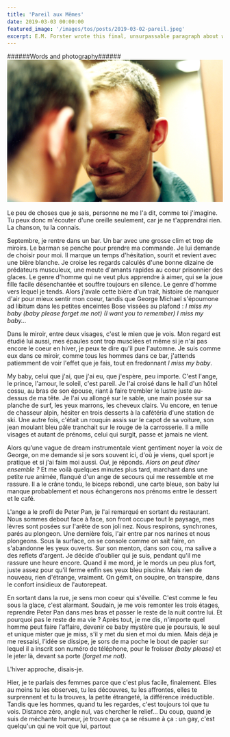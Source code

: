 ```yaml
---
title: 'Pareil aux Mêmes'
date: 2019-03-03 00:00:00
featured_image: '/images/tos/posts/2019-03-02-pareil.jpeg'
excerpt: E.M. Forster wrote this final, unsurpassable paragraph about watching your man sleeping.
---
```


######Words and photography######
![](/images/tos/posts/2019-03-02-pareil.jpeg)

Le peu de choses que je sais, personne ne me l'a dit, comme toi j'imagine. Tu peux donc m'écouter d'une oreille seulement, car je ne t'apprendrai rien. La chanson, tu la connais.

Septembre, je rentre dans un bar. Un bar avec une grosse clim et trop de miroirs. Le barman se penche pour prendre ma commande. Je lui demande de choisir pour moi. Il marque un temps d'hésitation, sourit et revient avec une bière blanche. Je croise les regards calculés d'une bonne dizaine de prédateurs musculeux, une meute d'amants rapides au coeur prisonnier des glaces. Le genre d'homme qui ne veut plus apprendre à aimer, qui se la joue fille facile désenchantée et souffre toujours en silence. Le genre d'homme vers lequel je tends. Alors j'avale cette bière d'un trait, histoire de manquer d'air pour mieux sentir mon coeur, tandis que George Michael s'époumone ad libitum dans les petites enceintes Bose vissées au plafond : *I miss my baby (baby please forget me not) (I want you to remember) I miss my baby...*


Dans le miroir, entre deux visages, c'est le mien que je vois. Mon regard est étudié lui aussi, mes épaules sont trop musclées et même si je n'ai pas encore le coeur en hiver, je peux te dire qu'il pue l'automne. Je suis comme eux dans ce miroir, comme tous les hommes dans ce bar, j'attends patiemment de voir l'effet que je fais, tout en fredonnant *I miss my baby*.


My baby, celui que j'ai, que j'ai eu, que j'espère, peu importe. C'est l'ange, le prince, l'amour, le soleil, c'est pareil. Je l'ai croisé dans le hall d'un hôtel cossu, au bras de son épouse, riant à faire trembler le lustre juste au-dessus de ma tête. Je l'ai vu allongé sur le sable, une main posée sur sa planche de surf, les yeux marrons, les cheveux clairs. Vu encore, en tenue de chasseur alpin, hésiter en trois desserts à la cafétéria d'une station de ski. Une autre fois, c'était un rouquin assis sur le capot de sa voiture, son jean moulant bleu pâle tranchait sur le rouge de la carrosserie. Il a mille visages et autant de prénoms, celui qui surgit, passe et jamais ne vient.


Alors qu’une vague de dream instrumentale vient gentiment noyer la voix de George, on me demande si je sors souvent ici, d'où je viens, quel sport je pratique et si j'ai faim moi aussi. *Oui*, je réponds. *Alors on peut dîner ensemble ?* Et me voilà quelques minutes plus tard, marchant dans une petite rue animée, flanqué d'un ange de secours qui me ressemble et me rassure. Il a le crâne tondu, le biceps rebondi, une carte bleue, son baby lui manque probablement et nous échangerons nos prénoms entre le dessert et le café.


L'ange a le profil de Peter Pan, je l'ai remarqué en sortant du restaurant. Nous sommes debout face à face, son front occupe tout le paysage, mes lèvres sont posées sur l'arête de son joli nez. Nous respirons, synchrones, parés au plongeon. Une dernière fois, l'air entre par nos narines et nous plongeons. Sous la surface, on se console comme on sait faire, on s'abandonne les yeux ouverts. Sur son menton, dans son cou, ma salive a des reflets d'argent. Je décide d'oublier qui je suis, pendant qu'il me rassure une heure encore. Quand il me mord, je le mords un peu plus fort, juste assez pour qu'il ferme enfin ses yeux bleu piscine. Mais rien de nouveau, rien d'étrange, vraiment. On gémit, on soupire, on transpire, dans le confort insidieux de l'autorepeat.


En sortant dans la rue, je sens mon coeur qui s'éveille. C'est comme le feu sous la glace, c'est alarmant. Soudain, je me vois remonter les trois étages, reprendre Peter Pan dans mes bras et passer le reste de la nuit contre lui. Et pourquoi pas le reste de ma vie ? Après tout, je me dis, n'importe quel homme peut faire l'affaire, devenir ce baby mystère que je poursuis, le seul et unique mister que je miss, s'il y met du sien et moi du mien. Mais déjà je me ressaisi, l’idée se dissipe, je sors de ma poche le bout de papier sur lequel il a inscrit son numéro de téléphone, pour le froisser *(baby please)* et le jeter là, devant sa porte *(forget me not)*.


L'hiver approche, disais-je.


Hier, je te parlais des femmes parce que c'est plus facile, finalement. Elles au moins tu les observes, tu les découvres, tu les affrontes, elles te surprennent et tu la trouves, la petite étrangeté, la différence irréductible. Tandis que les hommes, quand tu les regardes, c'est toujours toi que tu vois. Distance zéro, angle nul, vas chercher le relief... Du coup, quand je suis de méchante humeur, je trouve que ça se résume à ça : un gay, c'est quelqu'un qui ne voit que lui, partout

 

